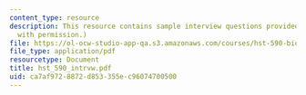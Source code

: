 ```yaml
---
content_type: resource
description: This resource contains sample interview questions provided by Dr. Schoen.  (Used
  with permission.)
file: https://ol-ocw-studio-app-qa.s3.amazonaws.com/courses/hst-590-biomedical-engineering-seminar-series-developing-professional-skills-fall-2006/ca7af9728872d853355ec96074700500_hst_590_intrvw.pdf
file_type: application/pdf
resourcetype: Document
title: hst_590_intrvw.pdf
uid: ca7af972-8872-d853-355e-c96074700500
---
```

